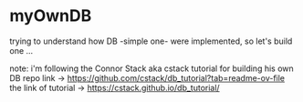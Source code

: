 # myOwnDB
trying to understand how DB -simple one- were implemented, so let's build one ...


note:
i'm following the Connor Stack aka cstack tutorial for building his own DB 
repo link -> https://github.com/cstack/db_tutorial?tab=readme-ov-file
the link of tutorial -> https://cstack.github.io/db_tutorial/
